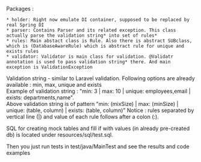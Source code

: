 Packages : </br>

    * holder: Right now emulate DI container, supposed to be replaced by real Spring DI
    * parser: Contains Parser and its related exception. This class actually parse the validation string* into set of rules*
    * rules: Main abstact class is Rule. Also there is abstract SUBclass, which is (DatabaseAwareRule) which is abstract rule for unique and exists rules
    * validator: Validator is main class for validation. @Validatr annotation is used to pass validation string* there. And main exception is ValidationException

Validation string - similar to Laravel validation. Following options are already available : min, max, unique and exists </br>
Example of validation string : "min: 3 | max: 10 | unique: employees,email | exists: departments,name".</br>
Above validation string is of pattern "min: (mixSize) | max: (minSize) | unique: (table, column) | exists: (table, column)"
Notice : rules separated by vertical line (|) and value of each rule follows after a colon (:).</br>

SQL for creating mock tables and fill if with values (in already pre-created db) is located under resources/sql/test.sql.

Then you just run tests in test/java/MainTest and see the results and code examples
